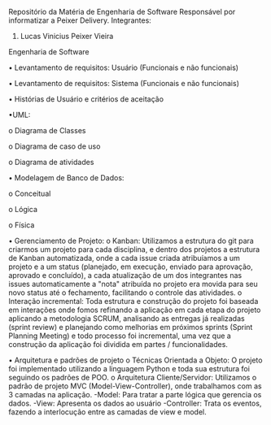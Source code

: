 Repositório da Matéria de Engenharia de Software
Responsável por informatizar a Peixer Delivery.
Integrantes:

1.	Lucas Vinicius Peixer Vieira

Engenharia de Software

  •	Levantamento de requisitos: Usuário (Funcionais e não funcionais)
  
  •	Levantamento de requisitos: Sistema (Funcionais e não funcionais)
  
  •	Histórias de Usuário e critérios de aceitação
  
•UML:

  o	Diagrama de Classes
  
  o	Diagrama de caso de uso
  
  o	Diagrama de atividades
  
•	Modelagem de Banco de Dados:

  o	Conceitual
  
  o	Lógica
  
  o	Física
  
•	Gerenciamento de Projeto:
  o	Kanban: Utilizamos a estrutura do git para criarmos um projeto para cada disciplina, e dentro dos projetos a estrutura de Kanban automatizada, onde a cada issue criada           atribuíamos a um projeto e a um status (planejado, em execução, enviado para aprovação, aprovado e concluído), a cada atualização de um dos integrantes nas issues                 automaticamente    a "nota" atribuída no projeto era movida para seu novo status até o fechamento, facilitando o controle das atividades.
  o	Interação incremental: Toda estrutura e construção do projeto foi baseada em interações onde fomos refinando a aplicação em cada etapa do projeto aplicando a metodologia         SCRUM, analisando as entregas já realizadas (sprint review) e planejando como melhorias em próximos sprints (Sprint Planning Meeting) e todo processo foi incremental, uma vez      que a construção da aplicação foi dividida em partes / funcionalidades.
  
•	Arquitetura e padrões de projeto
o	Técnicas Orientada a Objeto: O projeto foi implementado utilizando a linguagem Python e toda sua estrutura foi seguindo os padrões de POO.
o	Arquitetura Cliente/Servidor: Utilizamos o padrão de projeto MVC (Model-View-Controller), onde trabalhamos com as 3 camadas na aplicação. -Model: Para tratar a parte lógica que gerencia os dados. -View: Apresenta os dados ao usuário -Controller: Trata os eventos, fazendo a interlocução entre as camadas de view e model.

